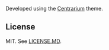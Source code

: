 Developed using the [Centrarium](http://github.com/bencentra/centrarium/) theme.

## License

MIT. See [LICENSE.MD](https://github.com/fukayak/en/blob/master/LICENSE.md).

